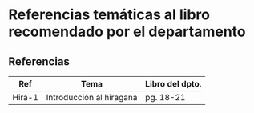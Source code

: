 # Referencias temáticas al libro recomendado por el departamento


## Referencias

| Ref  | Tema | Libro del dpto. |
| ---- | -----| ----------------|
| Hira-1 | Introducción al hiragana | pg. 18-21 | 
 
